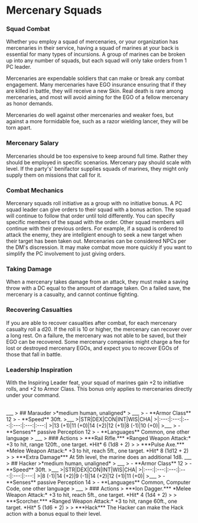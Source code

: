 # Mercenary Squads

### Squad Combat

Whether you employ a squad of mercenaries, or your organization has mercenaries in their service, having a squad of marines at your back is essential for many types of incursions. A group of marines can be broken up into any number of squads, but each squad will only take orders from 1 PC leader.

Mercenaries are expendable soldiers that can make or break any combat engagement. Many mercenaries have EGO insurance ensuring that if they are killed in battle, they will receive a new Skin. Real death is rare among mercenaries, and most will avoid aiming for the EGO of a fellow mercenary as honor demands.

Mercenaries do well against other mercenaries and weaker foes, but against a more formidable foe, such as a razor wielding lancer, they will be torn apart.

### Mercenary Salary
Mercenaries should be too expensive to keep around full time. Rather they should be employed in specific scenarios. Mercenary pay should scale with level. If the party's' benifactor supplies squads of marines, they might only supply them on missions that call for it.

### Combat Mechanics

Mercenary squads roll initiative as a group with no initiative bonus. A PC squad leader can give orders to their squad with a bonus action. The squad will continue to follow that order until told differently. You can specify specific members of the squad with the order. Other squad members will continue with their previous orders. For example, if a squad is ordered to attack the enemy, they are intellgient enough to seek a new target when their target has been taken out. Mercenaries can be considered NPCs per the DM's discression. It may make combat move more quickly if you want to simplify the PC involvement to just giving orders.

### Taking Damage
When a mercenary takes damage from an attack, they must make a saving throw with a DC equal to the amount of damage taken. On a failed save, the mercenary is a casualty, and cannot continue fighting.

### Recovering Casualties
If you are able to recover casualties after combat, for each mercenary casualty roll a d20. If the roll is 10 or higher, the mercenary can recover over a long rest. On a failure, the mercenary was not able to be saved, but their EGO can be recovered. Some mercenary companies might charge a fee for lost or destroyed mercenary EGOs, and expect you to recover EGOs of those that fall in battle.

### Leadership Inspiration

With the Inspiring Leader feat, your squad of marines gain +2 to initiative rolls, and +2 to Armor Class. This bonus only applies to mercenaries directly under your command.


<br>
___
> ## Marauder
>*medium human, unaligned*
> ___
> - **Armor Class** 12
> - **Speed** 30ft.
>___
>|STR|DEX|CON|INT|WIS|CHA|
>|:---:|:---:|:---:|:---:|:---:|:---:|
>|13 (+1)|11 (+0)|14 (+2)|12 (+1)|8 (-1)|10 (+0)|
>___
> - **Senses** passive Perception 12
> - **Languages** Common, one other language
> ___
> ### Actions
> ***Rail Rifle.*** *Ranged Weapon Attack:* +3 to hit, range 120ft., one target. *Hit* 6 (1d8 + 2)
>
> ***Pulse Axe.*** *Melee Weapon Attack:* +3 to hit, reach 5ft., one target. *Hit* 8 (1d12 + 2)
>
> ***Extra Damage*** At 5th level, the marine does an additional 1d8.
___
> ## Hacker
>*medium human, unaligned*
> ___
> - **Armor Class** 12
> - **Speed** 30ft.
>___
>|STR|DEX|CON|INT|WIS|CHA|
>|:---:|:---:|:---:|:---:|:---:|:---:|
>|8 (-1)|14 (+2)|9 (-1)|14 (+2)|12 (+1)|11 (+0)|
>___
> - **Senses** passive Perception 14
> - **Languages** Common, Computer Code, one other language
> ___
> ### Actions
> ***Ion Dagger.*** *Melee Weapon Attack:* +3 to hit, reach 5ft., one target. *Hit* 4 (1d4 + 2)
>
> ***Scorcher.*** *Ranged Weapon Attack:* +3 to hit, range 60ft., one target. *Hit* 5 (1d6 + 2)
>
> ***Hack*** The Hacker can make the Hack action with a bonus equal to their level.

